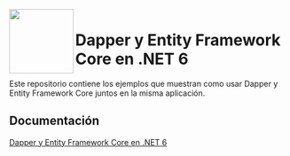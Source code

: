 <img align="left" width="116" height="116" src="https://raw.githubusercontent.com/arbems/Clean-Architecture-Solution/main/.github/arbems.jpg" />

# Dapper y Entity Framework Core en .NET 6
Este repositorio contiene los ejemplos que muestran como usar Dapper y Entity Framework Core juntos en la misma aplicación.

## Documentación
[Dapper y Entity Framework Core en .NET 6](https://arbems.com/dapper-ef-core-net-6 "Alberto Moreno’s .NET blog")
